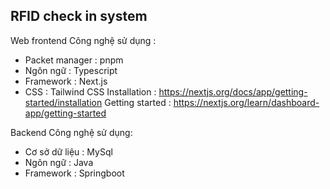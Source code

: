 ## RFID check in system 
Web frontend 
Công nghệ sử dụng : 
- Packet manager : pnpm
- Ngôn ngữ : Typescript
- Framework : Next.js
- CSS : Tailwind CSS
Installation : https://nextjs.org/docs/app/getting-started/installation
Getting started : https://nextjs.org/learn/dashboard-app/getting-started

Backend
Công nghệ sử dụng:
- Cơ sở dữ liệu : MySql
- Ngôn ngữ : Java
- Framework : Springboot

